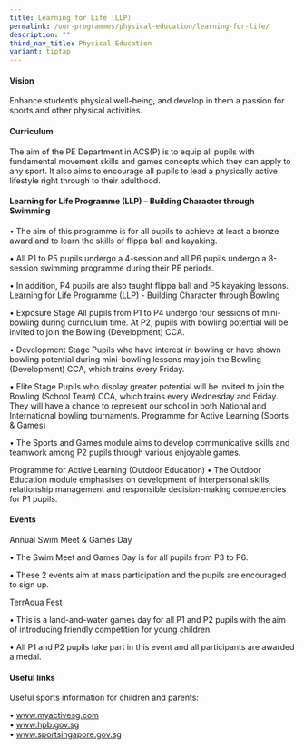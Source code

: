 ```yaml
---
title: Learning for Life (LLP)
permalink: /our-programmes/physical-education/learning-for-life/
description: ""
third_nav_title: Physical Education
variant: tiptap
---
```

<h4><strong>Vision</strong></h4>
<p>Enhance student’s physical well-being, and develop in them a passion for
sports and other physical activities.</p>
<h4><strong>Curriculum</strong></h4>
<p>The aim of the PE Department in ACS(P) is to equip all pupils with fundamental
movement skills and games concepts which they can apply to any sport. It
also aims to encourage all pupils to lead a physically active lifestyle
right through to their adulthood.</p>
<h4><strong>Learning for Life Programme (LLP) – Building Character through Swimming</strong></h4>
<p>• The aim of this programme is for all pupils to achieve at least a bronze
award and to learn the skills of flippa ball and kayaking.</p>
<p>• All P1 to P5 pupils undergo a 4-session and all P6 pupils undergo a
8-session swimming programme during their PE periods.</p>
<p>• In addition, P4 pupils are also taught flippa ball and P5 kayaking lessons.
Learning for Life Programme (LLP) - Building Character through Bowling</p>
<p>• Exposure Stage All pupils from P1 to P4 undergo four sessions of mini-bowling
during curriculum time. At P2, pupils with bowling potential will be invited
to join the Bowling (Development) CCA.</p>
<p>• Development Stage Pupils who have interest in bowling or have shown
bowling potential during mini-bowling lessons may join the Bowling (Development)
CCA, which trains every Friday.</p>
<p>• Elite Stage Pupils who display greater potential will be invited to
join the Bowling (School Team) CCA, which trains every Wednesday and Friday.
They will have a chance to represent our school in both National and International
bowling tournaments. Programme for Active Learning (Sports &amp; Games)</p>
<p>• The Sports and Games module aims to develop communicative skills and
teamwork among P2 pupils through various enjoyable games.</p>
<p>Programme for Active Learning (Outdoor Education) • The Outdoor Education
module emphasises on development of interpersonal skills, relationship
management and responsible decision-making competencies for P1 pupils.</p>
<h4><strong>Events</strong></h4>
<p>Annual Swim Meet &amp; Games Day</p>
<p>• The Swim Meet and Games Day is for all pupils from P3 to P6.</p>
<p>• These 2 events aim at mass participation and the pupils are encouraged
to sign up.</p>
<p>TerrAqua Fest</p>
<p>• This is a land-and-water games day for all P1 and P2 pupils with the
aim of introducing friendly competition for young children.</p>
<p>• All P1 and P2 pupils take part in this event and all participants are
awarded a medal.</p>
<h4><strong>Useful links</strong></h4>
<p>Useful sports information for children and parents:</p>
<p>• <a href="http://www.myactivesg.com" rel="noopener noreferrer nofollow" target="_blank">www.myactivesg.com</a>
<br>• <a href="http://www.hpb.gov.sg" rel="noopener noreferrer nofollow" target="_blank">www.hpb.gov.sg</a>
<br>• <a href="http://www.sportsingapore.gov.sg" rel="noopener noreferrer nofollow" target="_blank">www.sportsingapore.gov.sg</a>
</p>
<p></p>
<p>
<br>
</p>